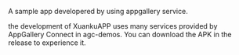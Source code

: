 A sample app developered by using appgallery service.

the development of XuankuAPP uses many services provided by AppGallery Connect in agc-demos. You can download the APK in the release to experience it.
